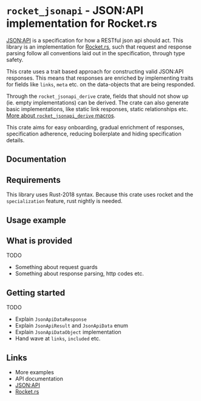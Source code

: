 # `rocket_jsonapi` - JSON:API implementation for Rocket.rs

[JSON:API](https://jsonapi.org/) is a specification for how a RESTful json api should act. This library is an 
implementation for [Rocket.rs](https://rocket.rs/), such that request and response parsing follow all conventions laid 
out in the specification, through type safety.

This crate uses a trait based approach for constructing valid JSON:API responses. This means that responses are enriched
by implementing traits for fields like `links`, `meta` etc. on the data-objects that are being responded.

Through the `rocket_jsonapi_derive` crate, fields that should not show up (ie. empty implementations) can be derived.
The crate can also generate basic implementations, like static link responses, static relationships etc.
[More about `rocket_jsonapi_derive` macros](TODO).

This crate aims for easy onboarding, gradual enrichment of responses, specification adherence, reducing boilerplate
and hiding specification details.

## Documentation

## Requirements

This library uses Rust-2018 syntax. Because this crate uses rocket and the `specialization` feature, rust nightly is
 needed.

## Usage example


## What is provided

TODO
 - Something about request guards
 - Something about response parsing, http codes etc.

## Getting started

TODO
 - Explain `JsonApiDataResponse`
 - Explain `JsonApiResult` and `JsonApiData` enum
 - Explain `JsonApiDataObject` implementation
 - Hand wave at `links`, `included` etc.

## Links
 
 - More examples
 - API documentation
 - [JSON:API](https://jsonapi.org/)
 - [Rocket.rs](https://rocket.rs/)